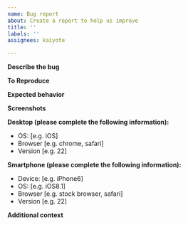```yaml
---
name: Bug report
about: Create a report to help us improve
title: ''
labels: ''
assignees: kaiyote

---
```


**Describe the bug**
<!--- A clear and concise description of what the bug is. --->

**To Reproduce**
<!---   the behavior:
1. Go to '...'
2. Click on '....'
3. Scroll down to '....'
4. See error --->

**Expected behavior**
<!--- A clear and concise description of what you expected to happen. --->

**Screenshots**
<!--- If applicable, add screenshots to help explain your problem. --->

**Desktop (please complete the following information):**
 - OS: [e.g. iOS]
 - Browser [e.g. chrome, safari]
 - Version [e.g. 22]

**Smartphone (please complete the following information):**
 - Device: [e.g. iPhone6]
 - OS: [e.g. iOS8.1]
 - Browser [e.g. stock browser, safari]
 - Version [e.g. 22]

**Additional context**
<!--- Add any other context about the problem here. --->
